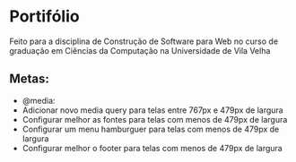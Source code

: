 # Portifólio
Feito para a disciplina de Construção de Software para Web no curso de graduação em Ciências da Computação na Universidade de Vila Velha

## Metas:
* @media:
* Adicionar novo media query para telas entre 767px e 479px de largura
* Configurar melhor as fontes para telas com menos de 479px de largura
* Configurar um menu hamburguer para telas com menos de 479px de largura
* Configurar melhor o footer para telas com menos de 479px de largura
